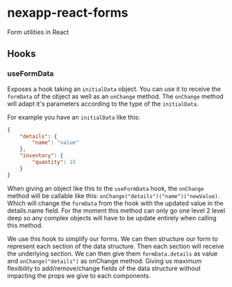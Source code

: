 # nexapp-react-forms
Form utilities in React

## Hooks
### useFormData
Exposes a hook taking an `initialData` object. You can use it to receive the `formData` of the object as well as an `onChange` method. The `onChange` method will adapt it's parameters according to the type of the `initialData`. 

For example you have an `initialData` like this: 
```json
{
    "details": {
        "name": "value"
    },
    "inventory": {
        "quantity": 15
    }
}
```
When giving an object like this to the `useFormData` hook, the `onChange` method will be callable like this: `onChange("details")("name")("newValue)`. Which will change the `formData` from the hook with the updated value in the details.name field. For the moment this method can only go one level 2 level deep so any complex objects will have to be update entirely when calling this method.

We use this hook to simplify our forms. We can then structure our form to represent each section of the data structure. Then each section will receive the underlying section. We can then give them `formData.details` as value and `onChange("details")` as onChange method. Giving us maximum flexibility to add/remove/change fields of the data structure without impacting the props we give to each components.